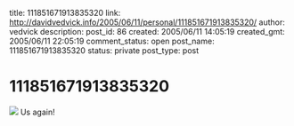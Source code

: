 title: 111851671913835320
link: http://davidvedvick.info/2005/06/11/personal/111851671913835320/
author: vedvick
description: 
post_id: 86
created: 2005/06/11 14:05:19
created_gmt: 2005/06/11 22:05:19
comment_status: open
post_name: 111851671913835320
status: private
post_type: post

# 111851671913835320

![](http://photos1.blogger.com/img/177/3736/320/100_0645.jpg) Us again!